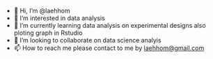 - 👋 Hi, I’m @laehhom
- 👀 I’m interested in data analysis 
- 🌱 I’m currently learning data analysis on experimental designs also ploting graph in Rstudio
- 💞️ I’m looking to collaborate on data science analyis
- 📫 How to reach me please contact to me by laehhom@gmail.com 

<!---
laehhom/laehhom is a ✨ special ✨ repository because its `README.md` (this file) appears on your GitHub profile.
You can click the Preview link to take a look at your changes.
--->
